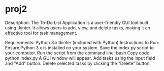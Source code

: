 # proj2

Description:
The To-Do List Application is a user-friendly GUI tool built using tkinter. It allows users to add, view, and delete tasks, making it an effective tool for task management.

Requirements:
Python 3.x
tkinter (included with Python)
Instructions to Run:
Ensure Python 3.x is installed on your system.
Save the index.py script to your computer.
Run the script from the command line:
bash
Copy code
python index.py
A GUI window will appear. Add tasks using the input field and "Add" button. Delete selected tasks by clicking the "Delete" button.
